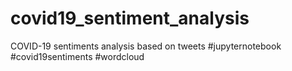 # covid19_sentiment_analysis
COVID-19 sentiments analysis based on tweets
#jupyternotebook #covid19sentiments #wordcloud
